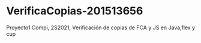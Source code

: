 # VerificaCopias-201513656
Proyecto1 Compi, 2S2021, Verificación de copias de FCA y JS en Java,flex y cup
